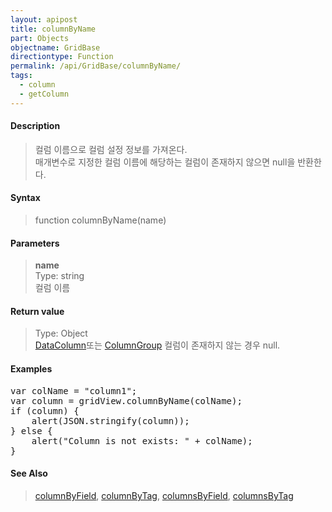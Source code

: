 ```yaml
---
layout: apipost
title: columnByName
part: Objects
objectname: GridBase
directiontype: Function
permalink: /api/GridBase/columnByName/
tags:
  - column
  - getColumn
---
```



#### Description

> 컬럼 이름으로 컬럼 설정 정보를 가져온다.   
> 매개변수로 지정한 컬럼 이름에 해당하는 컬럼이 존재하지 않으면 null을 반환한다.  

#### Syntax

> function columnByName(name)  

#### Parameters

> **name**  
> Type: string  
> 컬럼 이름  

#### Return value

> Type: Object  
> [DataColumn](/api/types/DataColumn/)또는 [ColumnGroup](/api/types/ColumnGroup/) 컬럼이 존재하지 않는 경우 null.  

#### Examples 

<pre class="prettyprint">
var colName = "column1";
var column = gridView.columnByName(colName);
if (column) {
    alert(JSON.stringify(column));
} else {
    alert("Column is not exists: " + colName);
}
</pre>

#### See Also
> [columnByField](/api/GridBase/columnByField), [columnByTag](/api/GridBase/columnByTag), [columnsByField](/api/GridBase/columnsByField), [columnsByTag](/api/GridBase/columnsByTag)


